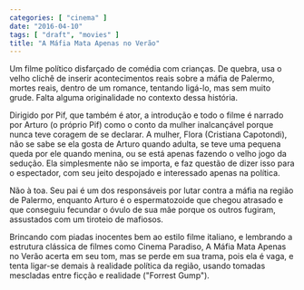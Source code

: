 ```yaml
---
categories: [ "cinema" ]
date: "2016-04-10"
tags: [ "draft", "movies" ]
title: "A Máfia Mata Apenas no Verão"
---
```

Um filme político disfarçado de comédia com crianças. De quebra,
usa o velho clichê de inserir acontecimentos reais sobre a máfia de
Palermo, mortes reais, dentro de um romance, tentando ligá-lo, mas sem
muito grude. Falta alguma originalidade no contexto dessa história.

Dirigido por Pif, que também é ator, a introdução e todo o filme é
narrado por Arturo (o próprio Pif) como o conto da mulher inalcançável
porque nunca teve coragem de se declarar. A mulher, Flora (Cristiana
Capotondi), não se sabe se ela gosta de Arturo quando adulta, se teve
uma pequena queda por ele quando menina, ou se está apenas fazendo o
velho jogo da sedução. Ela simplesmente não se importa, e faz questão
de dizer isso para o espectador, com seu jeito despojado e interessado
apenas na política.

Não à toa. Seu pai é um dos responsáveis por lutar contra a máfia
na região de Palermo, enquanto Arturo é o espermatozoide que chegou
atrasado e que conseguiu fecundar o óvulo de sua mãe porque os outros
fugiram, assustados com um tiroteio de mafiosos.

Brincando com piadas inocentes bem ao estilo filme italiano, e lembrando a
estrutura clássica de filmes como Cinema Paradiso, A Máfia Mata Apenas
no Verão acerta em seu tom, mas se perde em sua trama, pois ela é vaga,
e tenta ligar-se demais à realidade política da região, usando tomadas
mescladas entre ficção e realidade ("Forrest Gump").
